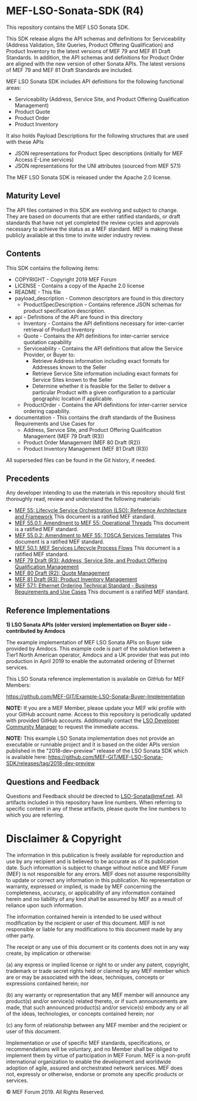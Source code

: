 # MEF-LSO-Sonata-SDK (R4)

This repository contains the MEF LSO Sonata SDK.

This SDK release aligns the API schemas and definitions for Serviceability (Address Validation, Site Queries, Product Offering Qualification) and Product Inventory to the latest versions of MEF 79 and MEF 81 Draft Standards. In addition, the API schemas and definitions for Product Order are aligned with the new version of other Sonata APIs. The latest versions of MEF 79 and MEF 81 Draft Standards are included.

MEF LSO Sonata SDK includes API definitions for the following functional areas:

*  Serviceability (Address, Service Site, and Product Offering Qualification Management)
*  Product Quote
*  Product Order
*  Product Inventory

It also holds Payload Descriptions for the following structures that are used with these APIs
*  JSON representations for Product Spec descriptions (initially for MEF Access E-Line services)
*  JSON representations for the UNI attributes (sourced from MEF 57.1)

The MEF LSO Sonata SDK is released under the Apache 2.0 license.

## Maturity Level
The API files contained in this SDK are evolving and subject to change.  They are based on documents that are either ratified standards, or draft standards that have not yet completed the review cycles and approvals necessary to achieve the status as a MEF standard.  MEF is making these publicly available at this time to invite wider industry review.

## Contents

This SDK contains the following items:

*  COPYRIGHT - Copyright 2019 MEF Forum
*  LICENSE - Contains a copy of the Apache 2.0 license
*  README - This file
*  payload_description - Common descriptors are found in this directory
	*  ProductSpecDescription – Contains reference JSON schemas for product specification description.
*  api - Definitions of the API are found in this directory
	*  Inventory - Contains the API definitions necessary for inter-carrier retrieval  of  Product  Inventory
	*  Quote - Contains the API definitions for inter-carrier service quotation capability
	*  Serviceability - Contains the API definitions that allow the Service Provider, or Buyer to:
		* Retrieve Address information including exact formats for Addresses known to the Seller
		* Retrieve Service Site information including exact formats for Service Sites known to the Seller
		* Determine whether it is feasible for the Seller to deliver a particular Product with a given configuration to a particular geographic location if applicable.
	*  ProductOrder - Contains the API definitions for inter-carrier service ordering capability.
*  documentation - This contains the draft standards of the Business Requirements and Use Cases for
	* Address, Service Site, and Product Offering Qualification Management (MEF 79 Draft (R3))
	* Product Order Management (MEF 80 Draft (R2))
	* Product Inventory Management (MEF 81 Draft (R3))

All superseded files can be found in the Git history, if needed.

## Precedents
Any developer intending to use the materials in this repository should first thoroughly read, review and understand the following materials:
*  [MEF 55: Lifecycle Service Orchestration (LSO): Reference Architecture and Framework](documentation/MEF%2055%20-%20LSO%20Reference%20Architecture%20and%20Framework.pdf) This document is a ratified MEF standard.
*  [MEF 55.0.1: Amendment to MEF 55: Operational Threads](documentation/MEF%2055.0.1%20-%20Operational%20Threads.pdf) This document is a ratified MEF standard.
*  [MEF 55.0.2: Amendment to MEF 55: TOSCA Services Templates](documentation/MEF%2055.0.2%20-%20TOSCA%20Service%20Templates.pdf) This document is a ratified MEF standard.
*  [MEF 50.1: MEF Services Lifecycle Process Flows](documentation/MEF%2050.1%20-%20MEF%20Services%20Lifecycle%20Process%20Flows.pdf) This document is a ratified MEF standard.
*  [MEF 79 Draft (R3): Address, Service Site, and Product Offering Qualification Management](documentation/MEF%2079%20Draft%20(R3)%20-%20Address%2C%20Service%20Site%2C%20and%20Product%20Offering%20Qualification%20Management.pdf)
*  [MEF 80 Draft (R2): Quote Management](documentation/MEF%2080%20Draft%20(R2)%20-%20Quote%20Management.pdf)
*  [MEF 81 Draft (R3): Product Inventory Management](documentation/MEF%2081%20Draft%20(R3)%20-%20Product%20Inventory%20Management.pdf)
*  [MEF 57.1: Ethernet Ordering Technical Standard - Business Requirements and Use Cases](documentation/MEF%2057.1%20-%20Ethernet%20Ordering%20Technical%20Specification%20-%20Business%20Requirements%20and%20Use%20Cases.pdf) This document is a ratified MEF standard.

## Reference Implementations

**1) LSO Sonata APIs (older version) implementation on Buyer side - contributed by Amdocs**

   The example implementation of MEF LSO Sonata APIs on Buyer side provided by Amdocs. This example code is part of the solution between a Tier1 North American operator, Amdocs and a UK provider that was put into production in April 2019 to enable the automated ordering of Ethernet services.
   
   This LSO Sonata reference implementation is available on GitHub for MEF Members:

   https://github.com/MEF-GIT/Example-LSO-Sonata-Buyer-Implementation
   
   **NOTE:** If you are a MEF Member, please update your MEF wiki profile with your GitHub account name. Access to this repository is periodically updated with provided GitHub accounts. Additionally contact the [LSO Developer Community Manager](mailto:community_manager@mef.net) to request the immediate access.
   
   **NOTE:** This example LSO Sonata implementation does not provide an executable or runnable project and it is based on the older APIs version published in the "2018-dev-preview" release of the LSO Sonata SDK which is available here:
   https://github.com/MEF-GIT/MEF-LSO-Sonata-SDK/releases/tag/2018-dev-preview

## Questions and Feedback
Questions and Feedback should be directed to LSO-Sonata@mef.net.  All artifacts included in this repository have line numbers.  When referring to specific content in any of these artifacts, please quote the line numbers to which you are referring.

# Disclaimer & Copyright

The information in this publication is freely available for reproduction and use by any recipient and is believed to be accurate as of its publication date. Such information is subject to change without notice and MEF Forum (MEF) is not responsible for any errors. MEF does not assume responsibility to update or correct any information in this publication. No representation or warranty, expressed or implied, is made by MEF concerning the completeness, accuracy, or applicability of any information contained herein and no liability of any kind shall be assumed by MEF as a result of reliance upon such information.

The information contained herein is intended to be used without modification by the recipient or user of this document. MEF is not responsible or liable for any modifications to this document made by any other party.

The receipt or any use of this document or its contents does not in any way create, by implication or otherwise:

(a) any express or implied license or right to or under any patent, copyright, trademark or trade secret rights held or claimed by any MEF member which are or may be associated with the ideas, techniques, concepts or expressions contained herein; nor

(b) any warranty or representation that any MEF member will announce any product(s) and/or service(s) related thereto, or if such announcements are made, that such announced product(s) and/or service(s) embody any or all of the ideas, technologies, or concepts contained herein; nor

(c) any form of relationship between any MEF member and the recipient or user of this document.

Implementation or use of specific MEF standards, specifications, or recommendations will be voluntary, and no Member shall be obliged to implement them by virtue of participation in MEF Forum. MEF is a non-profit international organization to enable the development and worldwide adoption of agile, assured and orchestrated network services. MEF does not, expressly or otherwise, endorse or promote any specific products or services.

© MEF Forum 2019. All Rights Reserved.
